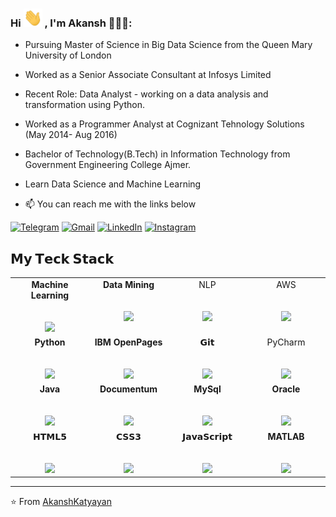 

### Hi  <img src="https://raw.githubusercontent.com/parth-27/parth-27/master/Hi.gif" width="30px"> , I'm Akansh 👨🏻‍💻:

- Pursuing Master of Science in Big Data Science from the Queen Mary University of London
- Worked as a Senior Associate Consultant at Infosys Limited
- Recent Role: Data Analyst - working on a data analysis and transformation using Python.
- Worked as a Programmer Analyst at Cognizant Tehnology Solutions (May 2014- Aug 2016)
- Bachelor of Technology(B.Tech) in Information Technology from Government Engineering College Ajmer.
- Learn Data Science and Machine Learning

- :mailbox: You can reach me with the links below

[![Telegram](https://img.shields.io/badge/-TELEGRAM-2CA5E0?style=for-the-badge&logo=telegram&logoColor=white)](https://t.me/akanshkatyayan)
[![Gmail](https://img.shields.io/badge/-GMAIL-D14836?style=for-the-badge&logo=gmail&logoColor=white)](mailto:akanshkat@gmail.com)
[![LinkedIn](https://img.shields.io/badge/-LINKEDIN-0077B5?style=for-the-badge&logo=linkedin&logoColor=white)](https://www.linkedin.com/in/akanshkatyayan/)
[![Instagram](https://img.shields.io/badge/-INSTAGRAM-0077B5?style=for-the-badge&logo=Instagram&logoColor=white)](https://www.instagram.com/cosmosoncam/)


## 𝗠𝘆 𝗧𝗲𝗰𝗸 𝗦𝘁𝗮𝗰𝗸

<table>
  <tbody>
    <tr valign="top">
        <td width="25%" align="center">
        <span><strong>Machine Learning</strong>
        </span><br><br><br>
        <img height="64px" src="https://cdn2.iconfinder.com/data/icons/artificial-intelligence-137/64/ai-artificial_intelligence-learning_machine-brain-weak-1024.png">
      </td>
      <td width="25%" align="center">
        <span><strong>Data Mining</strong>
        </span><br><br><br>
        <img height="64px" src="https://cdn0.iconfinder.com/data/icons/big-data-1-1/128/Business-Intelligence-Identification-Extraction-Analysis-Data-1024.png">
      </td>
      <td width="25%" align="center">
        <span>NLP</span><br><br><br>
        <img height="64px" src="https://cdn3.iconfinder.com/data/icons/artificial-intelligence-125/62/natural-language-processing-linguistics-system-1024.png">
      </td>
      <td width="25%" align="center">
        <span>AWS</span><br><br><br>
        <img height="64px" src="https://worldvectorlogo.com/download/amazon-web-services-2.svg">
      </td>
    </tr>
    <tr valign="top">
        <td width="25%" align="center">
        <span><strong>Python</strong>
        </span><br><br><br>
        <img height="64px" src="https://cdn4.iconfinder.com/data/icons/logos-and-brands/512/267_Python_logo-128.png">
      </td>
      <td width="25%" align="center">
        <span><strong>IBM OpenPages</strong>
        </span><br><br><br>
        <img height="64px" src="https://cdn.worldvectorlogo.com/logos/openpages.svg">
      </td>
      <td width="25%" align="center">
        <span>𝗚𝗶𝘁</span><br><br><br>
        <img height="64px" src="https://www.vectorlogo.zone/logos/github/github-ar21.svg">
      </td>
      <td width="25%" align="center">
        <span>PyCharm</span><br><br><br>
        <img height="64px" src="https://cdn.svgporn.com/logos/pycharm.svg">
      </td>
    </tr>
    <tr valign="top">
      <td width="25%" align="center">
        <span><strong>Java</strong></span><br><br><br>
        <img height="64px" src="https://www.vectorlogo.zone/logos/java/java-ar21.svg">
      </td>
      <td width="25%" align="center">
        <span><strong>Documentum</strong></span><br><br><br>
        <img height="64px" src="https://worldvectorlogo.com/download/documentum.svg">
      </td>
      <td width="25%" align="center">
        <span><strong>MySql</strong></span><br><br><br>
        <img height="64px" src="https://www.vectorlogo.zone/logos/mysql/mysql-ar21.svg">
      </td>
      <td width="25%" align="center">
        <span><strong>Oracle</strong></span><br><br><br>
        <img height="64px" src="https://www.vectorlogo.zone/util/preview.html?image=/logos/oracle/oracle-ar21.svg">
      </td>
    </tr>
    <tr valign="top">
      <td width="25%" align="center">
        <span>𝗛𝗧𝗠𝗟𝟱</span><br><br><br>
        <img height="64px" src="https://cdn.svgporn.com/logos/html-5.svg">
      </td>
      <td width="25%" align="center">
        <span>𝗖𝗦𝗦𝟯</span><br><br><br>
        <img height="64px" src="https://cdn.svgporn.com/logos/css-3.svg">
      </td>
      <td width="25%" align="center">
        <span>𝗝𝗮𝘃𝗮𝗦𝗰𝗿𝗶𝗽𝘁</span><br><br><br>
        <img height="64px" src="https://cdn.svgporn.com/logos/javascript.svg">
      </td>
      <td width="25%" align="center">
        <span><strong>MATLAB</strong>
        </span><br><br><br>
        <img height="64px" src="matlab-seeklogo.com.svg">
      </td>
    </tr>
    
  </tbody>
</table>
<hr>


⭐️ From [AkanshKatyayan](https://github.com/akanshkatyayan)
